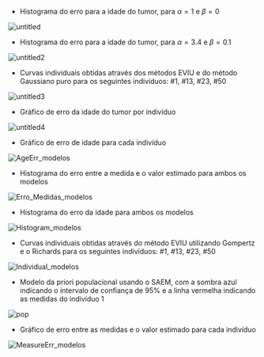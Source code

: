 - Histograma do erro para a idade do tumor, para $\alpha = 1$ e $\beta = 0$
  
![untitled](https://github.com/Jitesh193/Iniciacao_Cientifica/assets/76069407/537dbce2-0a0d-4e89-895a-fb0c9aed75b7)

- Histograma do erro para a idade do tumor, para $\alpha = 3.4$ e $\beta = 0.1$
  
![untitled2](https://github.com/Jitesh193/Iniciacao_Cientifica/assets/76069407/8a30f448-2501-4fe2-8b32-b1085e5ba7c6)

- Curvas individuais obtidas através dos métodos EVIU e do método Gaussiano puro para os seguintes indivíduos: \#1, \#13, \#23, \#50
  
![untitled3](https://github.com/Jitesh193/Iniciacao_Cientifica/assets/76069407/21437b0a-c3ac-448a-b3f3-019b96f29585)

- Gráfico de erro da idade do tumor por indivíduo
  
![untitled4](https://github.com/Jitesh193/Iniciacao_Cientifica/assets/76069407/25d1661e-b85c-4db5-9ca0-d37326d89e69)

- Gráfico de erro de idade para cada indivíduo
  
![AgeErr_modelos](https://github.com/Jitesh193/Iniciacao_Cientifica/assets/76069407/069339d5-fa30-4204-a925-e33b2b736303)

- Histograma do erro entre a medida e o valor estimado para ambos os modelos
  
![Erro_Medidas_modelos](https://github.com/Jitesh193/Iniciacao_Cientifica/assets/76069407/fa14d32e-3a74-4252-ab4e-596676f99daa)

- Histograma do erro da idade para ambos os modelos
 
![Histogram_modelos](https://github.com/Jitesh193/Iniciacao_Cientifica/assets/76069407/ddac4a7d-cc2f-4dfe-b1d1-7985fbca5c7b)

- Curvas individuais obtidas através do método EVIU utilizando Gompertz e o Richards para os seguintes indivíduos: \#1, \#13, \#23, \#50
  
![Individual_modelos](https://github.com/Jitesh193/Iniciacao_Cientifica/assets/76069407/cc4ab4e4-944d-4a2d-8aef-3d09415f1eb4)

- Modelo da priori populacional usando o SAEM, com a sombra azul indicando o intervalo de confiança de 95\% e a linha vermelha indicando as medidas do indivíduo 1
  
![pop](https://github.com/Jitesh193/Iniciacao_Cientifica/assets/76069407/6caf04b3-e437-4116-be0f-dd95a3156250)

- Gráfico de erro entre as medidas e o valor estimado para cada indivíduo
  
![MeasureErr_modelos](https://github.com/Jitesh193/Iniciacao_Cientifica/assets/76069407/bf1bfa6b-b404-4dd7-9297-09aa3f351647)
